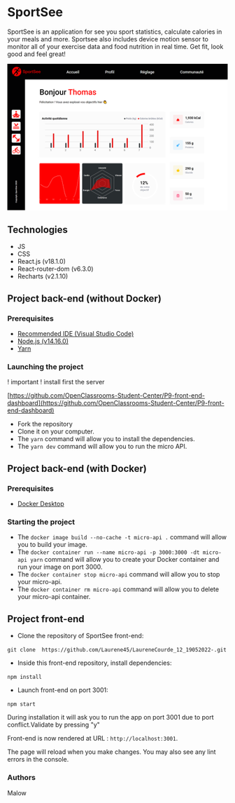﻿# SportSee

SportSee is an application for see you sport statistics, calculate calories in your meals and more. Sportsee also includes device motion sensor to monitor all of your exercise data and food nutrition in real time. 
Get fit, look good and feel great!

![sportsee.png](https://github.com/Laurene45/LaureneCourde_12_19052022-/blob/main/sportsee/documentation/sportsee.png?raw=true)


## Technologies

-   JS
-   CSS
-   React.js  (v18.1.0)
-   React-router-dom (v6.3.0)
-   Recharts (v2.1.10)


## Project back-end (**without Docker**)

### Prerequisites

 - [Recommended IDE (Visual Studio
   Code)](https://code.visualstudio.com/)
 - [Node.js (v14.16.0)](https://nodejs.org/en/)
 - [Yarn](https://yarnpkg.com)

### Launching the project

! important ! install first the server

[https://github.com/OpenClassrooms-Student-Center/P9-front-end-dashboard](https://github.com/OpenClassrooms-Student-Center/P9-front-end-dashboard)

-   Fork the repository
-   Clone it on your computer.
-   The  `yarn`  command will allow you to install the dependencies.
-   The  `yarn dev`  command will allow you to run the micro API.

## Project back-end (**with Docker**)

### Prerequisites

-   [Docker Desktop](https://www.docker.com/products/docker-desktop)

### Starting the project

-   The  `docker image build --no-cache -t micro-api .`  command will allow you to build your image.
-   The  `docker container run --name micro-api -p 3000:3000 -dt micro-api yarn`  command will allow you to create your Docker container and run your image on port 3000.
-   The  `docker container stop micro-api`  command will allow you to stop your micro-api.
-   The  `docker container rm micro-api`  command will allow you to delete your micro-api container.


## Project front-end

- Clone the repository of SportSee front-end:

`git clone 
https://github.com/Laurene45/LaureneCourde_12_19052022-.git`

- Inside this front-end repository, install dependencies: 
 
`npm install`

- Launch front-end on port 3001:

`npm start`

During installation it will ask you to run the app on port 3001 due to port conflict.Validate by pressing "y"

Front-end is now rendered at URL  : `http://localhost:3001`.

The page will reload when you make changes.
You may also see any lint errors in the console.


### Authors

Malow
